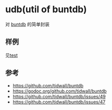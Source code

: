 # udb(util of buntdb)

对 [buntdb](https://github.com/tidwall/buntdb) 的简单封装

## 样例
见[test](udb_test.go)

## 参考
- https://github.com/tidwall/buntdb
- https://godoc.org/github.com/tidwall/buntdb
- https://github.com/tidwall/buntdb/issues/49
- https://github.com/tidwall/buntdb/issues/47

